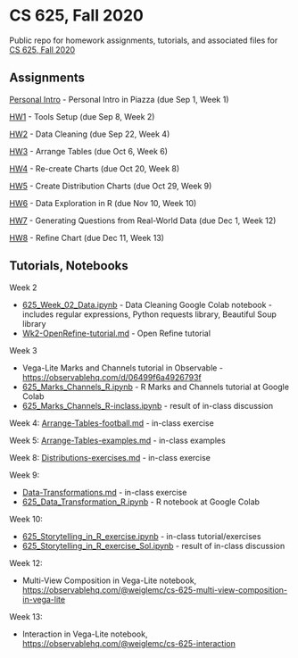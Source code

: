 # CS 625, Fall 2020

Public repo for homework assignments, tutorials, and associated files for [CS 625, Fall 2020](https://www.cs.odu.edu/~mweigle/CS625-F20)

## Assignments

[Personal Intro](personal-intro.md) - Personal Intro in Piazza (due Sep 1, Week 1) 

[HW1](HW1.md) - Tools Setup (due Sep 8, Week 2)

[HW2](HW2.md) - Data Cleaning (due Sep 22, Week 4)

[HW3](HW3.md) - Arrange Tables (due Oct 6, Week 6)

[HW4](HW4.md) - Re-create Charts (due Oct 20, Week 8)

[HW5](HW5.md) - Create Distribution Charts (due Oct 29, Week 9)

[HW6](HW6.md) - Data Exploration in R (due Nov 10, Week 10)

[HW7](HW7.md) - Generating Questions from Real-World Data (due Dec 1, Week 12)

[HW8](HW8.md) - Refine Chart (due Dec 11, Week 13)

## Tutorials, Notebooks

Week 2
* [625_Week_02_Data.ipynb](625_Week_02_Data.ipynb) - Data Cleaning Google Colab notebook - includes regular expressions, Python requests library, Beautiful Soup library
* [Wk2-OpenRefine-tutorial.md](Wk2-OpenRefine-tutorial.md) - Open Refine tutorial

Week 3
* Vega-Lite Marks and Channels tutorial in Observable - https://observablehq.com/d/06499f6a4926793f
* [625_Marks_Channels_R.ipynb](625_Marks_Channels_R.ipynb) - R Marks and Channels tutorial at Google Colab
* [625_Marks_Channels_R-inclass.ipynb](625_Marks_Channels_R-inclass.ipynb) - result of in-class discussion

Week 4: [Arrange-Tables-football.md](Arrange-Tables-football.md) - in-class exercise

Week 5: [Arrange-Tables-examples.md](Arrange-Tables-examples.md) - in-class examples

Week 8: [Distributions-exercises.md](Distributions-exercises.md) - in-class exercise

Week 9:
* [Data-Transformations.md](Data-Transformations.md) - in-class exercise
* [625_Data_Transformation_R.ipynb](625_Data_Transformation_R.ipynb) - R notebook at Google Colab

Week 10:
* [625_Storytelling_in_R_exercise.ipynb](625_Storytelling_in_R_exercise.ipynb) - in-class tutorial/exercises
* [625_Storytelling_in_R_exercise_Sol.ipynb](625_Storytelling_in_R_exercise_Sol.ipynb) - result of in-class discussion

Week 12:
* Multi-View Composition in Vega-Lite notebook, https://observablehq.com/@weiglemc/cs-625-multi-view-composition-in-vega-lite

Week 13:
* Interaction in Vega-Lite notebook, https://observablehq.com/@weiglemc/cs-625-interaction
